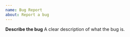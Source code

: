 ```yaml
---
name: Bug Report
about: Report a bug
---
```


**Describe the bug**
A clear description of what the bug is.
